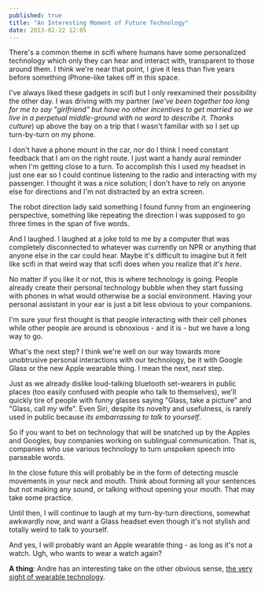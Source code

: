 ```yaml
---
published: true
title: "An Interesting Moment of Future Technology"
date: 2013-02-22 12:05
---
```

There's a common theme in scifi where humans have some personalized technology which only they can hear and interact with, transparent to those around them. I think we're near that point, I give it less than five years before something iPhone-like takes off in this space.

I've always liked these gadgets in scifi but I only reexamined their possibility the other day. I was driving with my partner (*we've been together too long for me to say "girlfriend" but have no other incentives to get married so we live in a perpetual middle-ground with no word to describe it. Thanks culture*) up above the bay on a trip that I wasn't familiar with so I set up turn-by-turn on my phone.

I don't have a phone mount in the car, nor do I think I need constant feedback that I am on the right route. I just want a handy aural reminder when I'm getting close to a turn. To accomplish this I used my headset in just one ear so I could continue listening to the radio and interacting with my passenger. I thought it was a nice solution; I don't have to rely on anyone else for directions and I'm not distracted by an extra screen.

The robot direction lady said something I found funny from an engineering perspective, something like repeating the direction I was supposed to go three times in the span of five words.

And I laughed. I laughed at a joke told to me by a computer that was completely disconnected to whatever was currently on NPR or anything that anyone else in the car could hear. Maybe it's difficult to imagine but it felt like scifi in that weird way that scifi does when you realize that *it's here*.

No matter if you like it or not, this is where technology is going. People already create their personal technology bubble when they start fussing with phones in what would otherwise be a social environment. Having your personal assistant in your ear is just a bit less obvious to your companions.

I'm sure your first thought is that people interacting with their cell phones while other people are around is obnoxious - and it is - but we have a long way to go. 

What's the next step? I think we're well on our way towards more unobtrusive personal interactions with our technology, be it with Google Glass or the new Apple wearable thing. I mean the next, *next* step.

Just as we already dislike loud-talking bluetooth set-wearers in public places (too easily confused with people who talk to themselves), we'll quickly tire of people with funny glasses saying "Glass, take a picture" and "Glass, call my wife". Even Siri, despite its novelty and usefulness, is rarely used in public because *its embarrassing to talk to yourself*.

So if you want to bet on technology that will be snatched up by the Apples and Googles, buy companies working on sublingual communication. That is, companies who use various technology to turn unspoken speech into parseable words.

In the close future this will probably be in the form of detecting muscle movements in your neck and mouth. Think about forming all your sentences but not making any sound, or talking without opening your mouth. That may take some practice.

Until then, I will continue to laugh at my turn-by-turn directions, somewhat awkwardly now, and want a Glass headset even though it's not stylish and totally weird to talk to yourself.

And yes, I will probably want an Apple wearable thing - as long as it's not a watch. Ugh, who wants to wear a watch again?

**A thing**: Andre has an interesting take on the other obvious sense, [the very sight of wearable technology](http://notes.torrez.org/2013/02/if-you-see-the-computer-they-blew-it.html).